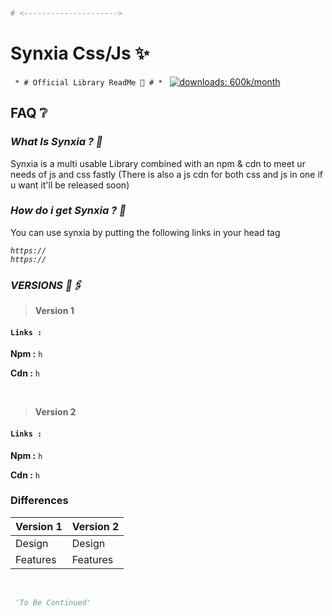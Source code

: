 ```py
# <--------------------->
```
# Synxia Css/Js ✨

<code> * # Official Library ReadMe 🤫 # * </code>
<a href="https://www.npmjs.com/package/styled-components"><img src="https://www.styled-components.com/proxy/downloads.svg" alt="downloads: 600k/month"></a>
## FAQ ❔

### *What Is Synxia ? 🐧*

Synxia is a multi usable Library combined with an npm & cdn to meet ur needs of js and css fastly (There is also a js cdn for both css and js in one if u want it'll be released soon)

### *How do i get Synxia ? 👑*

You can use synxia by putting the following links in your head tag

<code><i>https:// </i> </code>
<br />
<code><i>https:// </i> </code>

### *VERSIONS 🔗🖇️*

> __Version 1__ <br />

#### `Links :`

**Npm :** 
`h`

**Cdn :** 
`h`

<br />

> __Version 2__ <br />

#### `Links :`

**Npm :**
`h`

**Cdn :**
`h`
<br />

<h3> Differences </h3>

Version 1 | Version 2
------------ | -------------
Design | Design
Features | Features
<br />

```py
 'To Be Continued' 
``` 
